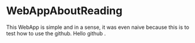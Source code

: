 # WebAppAboutReading
This WebApp is simple and in a sense, it was even naive because this is to test how to use the github. Hello github .
